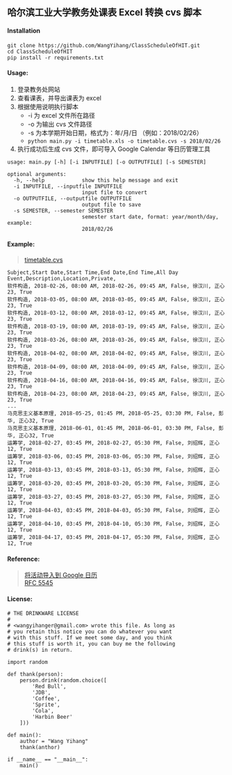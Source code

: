 哈尔滨工业大学教务处课表 Excel 转换 cvs 脚本
---

#### Installation
```
git clone https://github.com/WangYihang/ClassScheduleOfHIT.git
cd ClassScheduleOfHIT
pip install -r requirements.txt
```

#### Usage:

1. 登录教务处网站
2. 查看课表，并导出课表为 excel
3. 根据使用说明执行脚本  
    * -i 为 excel 文件所在路径  
    * -o 为输出 cvs 文件路径  
    * -s 为本学期开始日期，格式为：年/月/日 （例如：2018/02/26）  
    * `python main.py -i timetable.xls -o timetable.cvs -s 2018/02/26`    
4. 执行成功后生成 cvs 文件，即可导入 Google Calendar 等日历管理工具

```
usage: main.py [-h] [-i INPUTFILE] [-o OUTPUTFILE] [-s SEMESTER]

optional arguments:
  -h, --help            show this help message and exit
  -i INPUTFILE, --inputfile INPUTFILE
                        input file to convert
  -o OUTPUTFILE, --outputfile OUTPUTFILE
                        output file to save
  -s SEMESTER, --semester SEMESTER
                        semester start date, format: year/month/day, example:
                        2018/02/26
```

#### Example:
> [timetable.cvs](timetable.cvs)
```
Subject,Start Date,Start Time,End Date,End Time,All Day Event,Description,Location,Private,
软件构造, 2018-02-26, 08:00 AM, 2018-02-26, 09:45 AM, False, 徐汉川, 正心23, True
软件构造, 2018-03-05, 08:00 AM, 2018-03-05, 09:45 AM, False, 徐汉川, 正心23, True
软件构造, 2018-03-12, 08:00 AM, 2018-03-12, 09:45 AM, False, 徐汉川, 正心23, True
软件构造, 2018-03-19, 08:00 AM, 2018-03-19, 09:45 AM, False, 徐汉川, 正心23, True
软件构造, 2018-03-26, 08:00 AM, 2018-03-26, 09:45 AM, False, 徐汉川, 正心23, True
软件构造, 2018-04-02, 08:00 AM, 2018-04-02, 09:45 AM, False, 徐汉川, 正心23, True
软件构造, 2018-04-09, 08:00 AM, 2018-04-09, 09:45 AM, False, 徐汉川, 正心23, True
软件构造, 2018-04-16, 08:00 AM, 2018-04-16, 09:45 AM, False, 徐汉川, 正心23, True
软件构造, 2018-04-23, 08:00 AM, 2018-04-23, 09:45 AM, False, 徐汉川, 正心23, True
...
马克思主义基本原理, 2018-05-25, 01:45 PM, 2018-05-25, 03:30 PM, False, 彭华, 正心32, True
马克思主义基本原理, 2018-06-01, 01:45 PM, 2018-06-01, 03:30 PM, False, 彭华, 正心32, True
运筹学, 2018-02-27, 03:45 PM, 2018-02-27, 05:30 PM, False, 刘绍辉, 正心12, True
运筹学, 2018-03-06, 03:45 PM, 2018-03-06, 05:30 PM, False, 刘绍辉, 正心12, True
运筹学, 2018-03-13, 03:45 PM, 2018-03-13, 05:30 PM, False, 刘绍辉, 正心12, True
运筹学, 2018-03-20, 03:45 PM, 2018-03-20, 05:30 PM, False, 刘绍辉, 正心12, True
运筹学, 2018-03-27, 03:45 PM, 2018-03-27, 05:30 PM, False, 刘绍辉, 正心12, True
运筹学, 2018-04-03, 03:45 PM, 2018-04-03, 05:30 PM, False, 刘绍辉, 正心12, True
运筹学, 2018-04-10, 03:45 PM, 2018-04-10, 05:30 PM, False, 刘绍辉, 正心12, True
运筹学, 2018-04-17, 03:45 PM, 2018-04-17, 05:30 PM, False, 刘绍辉, 正心12, True
```

#### Reference:
> [将活动导入到 Google 日历](https://support.google.com/calendar/answer/37118?hl=zh-Hans)  
> [RFC 5545](https://tools.ietf.org/html/rfc5545)  

#### License:
```
# THE DRINKWARE LICENSE
# 
# <wangyihanger@gmail.com> wrote this file. As long as 
# you retain this notice you can do whatever you want 
# with this stuff. If we meet some day, and you think 
# this stuff is worth it, you can buy me the following
# drink(s) in return.

import random

def thank(person):
    person.drink(random.choice([
        'Red Bull', 
        'JDB', 
        'Coffee', 
        'Sprite', 
        'Cola', 
        'Harbin Beer'
    ]))

def main():
    author = "Wang Yihang"
    thank(anthor)

if __name__ == "__main__":
    main()
```
